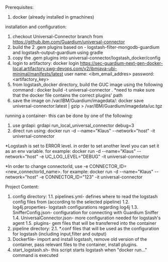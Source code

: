 Prerequisites:
1. docker (already installed in gmachines)


installation and configuration:
1. checkout Universal-Connector branch from https://github.ibm.com/Guardium/universal-connector
2. build the 2 .gem plugins based on - logstash-filter-mongodb-guardium and logstash-output-guardium using gradle
3. copy the .gem plugins into universal-connector/logstash_docker/config
4. login to artifactory:
    docker login  https://sec-guardium-next-gen-docker-local.artifactory.swg-devops.com/v2/ibmjava-ubi-minimal/manifests/latest
    user name: <ibm_email_addres>
    password: <artifactory_key> 
5. from logstash_docker directory, build the GUC image using the following command : docker build -t universal-connector .
    *need to make sure that the docker file contains the correct plugins' path
6. save the image on /var/IBM/Guardium/imagedata/:
    docker save universal-connector:latest | gzip > /var/IBM/Guardium/imagedata/uc.tgz


running a container- this can be done by one of the following:
1. use grdapi:
    grdapi run_local_universal_connector debug=3
2. direct run using:
    docker run -d --name="Klaus" --network="host" -it universal-connector
    
*Logstash is set to ERROR level. in order to set another level you can set it as an env variable. for example:
 docker run -d --name="Klaus" --network="host" -e UC_LOG_LEVEL="DEBUG" -it universal-connector
 
*In order to change connectorId, use -e CONNECTOR_ID=<new_connectorId_name>. for example:
docker run -d --name="Klaus" --network="host" -e CONNECTOR_ID="123" -it universal-connector  




Project Content:
1. config directory:
	1.1. pipelines.yml- defines where to read the logstash config files from (according to the selected pipeline)
	1.2. log4j.properties- logstash configurations regarding log4j
	1.3. SnifferConfig.json- configuration for connecting with Guardium Sniffer
	1.4. UniversalConnector.json- more configuration needed for logstash's agent
	1.5. plugins- gem files that will be transferred into the container
2. pipeline directory:
	2.1. *.conf files that will be used as the configuration for logstash (including input,filter and output)
3. Dockerfile- import and install logstash, remove old version of the container, pass relevant files to the container, install plugins.
4. start_logstash.sh- this script starts logstash when "docker run..." command is executed